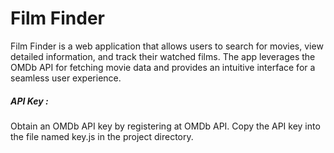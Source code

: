 # Film Finder

Film Finder is a web application that allows users to search for movies, view detailed information, and track their watched films. The app leverages the OMDb API for fetching movie data and provides an intuitive interface for a seamless user experience.

##### API Key : 
Obtain an OMDb API key by registering at OMDb API. Copy the API key into the file named key.js in the project directory.


